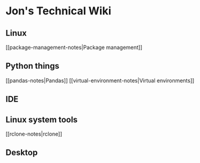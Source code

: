 # Jon's Technical Wiki

## Linux

[[package-management-notes|Package management]]




## Python things

[[pandas-notes|Pandas]]
[[virtual-environment-notes|Virtual environments]]


## IDE

## Linux system tools

[[rclone-notes|rclone]]


## Desktop


